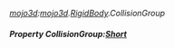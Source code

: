 _[mojo3d](../../modules/mojo3d/mojo3d-module.md):[mojo3d](../../modules/mojo3d/mojo3d-module.md).[RigidBody](../../modules/mojo3d/mojo3d-rigidbody.md).CollisionGroup_
##### Property CollisionGroup:[Short](../../modules/wonkey/wonkey-types-short.md)
